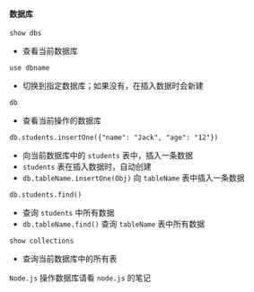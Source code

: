 #### 数据库

`show dbs` 

* 查看当前数据库

`use dbname`

* 切换到指定数据库；如果没有，在插入数据时会新建

`db`

* 查看当前操作的数据库

`db.students.insertOne({"name": "Jack", "age": "12"})` 

* 向当前数据库中的 `students` 表中，插入一条数据
* `students` 表在插入数据时，自动创建
* `db.tableName.insertOne(Obj)` 向 `tableName` 表中插入一条数据

`db.students.find()`

* 查询 `students` 中所有数据
* `db.tableName.find()` 查询 `tableName` 表中所有数据

`show collections`

* 查询当前数据库中的所有表









`Node.js` 操作数据库请看 `node.js` 的笔记 